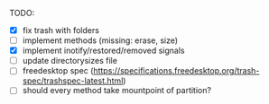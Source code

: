 TODO:

- [x] fix trash with folders
- [ ] implement methods (missing: erase, size)
- [x] implement inotify/restored/removed signals
- [ ] update directorysizes file
- [ ] freedesktop spec (https://specifications.freedesktop.org/trash-spec/trashspec-latest.html)
- [ ] should every method take mountpoint of partition?
